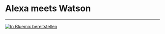 # Alexa meets Watson
----
[![In Bluemix bereitstellen](https://bluemix.net/deploy/button.png)](https://bluemix.net/deploy?repository=https://github.ibm.com/christian-romeyke/alexa-meets-watson)